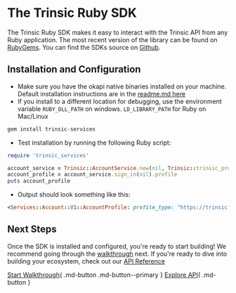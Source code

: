 # The Trinsic Ruby SDK

The Trinsic Ruby SDK makes it easy to interact with the Trinsic API from any Ruby application. The most recent version of the library can be found on [RubyGems](https://rubygems.org/gems/trinsic-services). You can find the SDKs source on [Github](https://github.com/trinsic-id/sdk/tree/main/ruby).

## Installation and Configuration
* Make sure you have the okapi native binaries installed on your machine. Default installation instructions are in the [readme.md here](https://github.com/trinsic-id/okapi/)
* If you install to a different location for debugging, use the environment variable `RUBY_DLL_PATH` on windows. `LD_LIBRARY_PATH` for Ruby on Mac/Linux
```bash
gem install trinsic-services
```
* Test installation by running the following Ruby script:
```ruby
require 'trinsic_services'

account_service = Trinsic::AccountService.new(nil, Trinsic::trinsic_prod_server)
account_profile = account_service.sign_in(nil).profile
puts account_profile
```
* Output should look something like this:
```ruby
<Services::Account::V1::AccountProfile: profile_type: "https://trinsic.id/security/v1/oberon", auth_data: ")urn:trinsic:wallets:bbBEp9EmV1NNWMadBhit2$19ac25ae-2fd0-44d1-9ef7-73cc668e8f7d", auth_token: "▒", protection: <Services::Account::V1::TokenProtection: enabled: false, method: :None>>
```

## Next Steps
Once the SDK is installed and configured, you're ready to start building! We recommend going through the [walkthrough](../walkthroughs/vaccination.md) next. If you're ready to dive into building your ecosystem, check out our [API Reference](../reference/index.md)

[Start Walkthrough](../walkthroughs/vaccination.md){ .md-button .md-button--primary } [Explore API](../reference/index.md){ .md-button } 
<!-- [Ruby SDK Reference](../reference/ruby/index.md){ .md-button } -->
